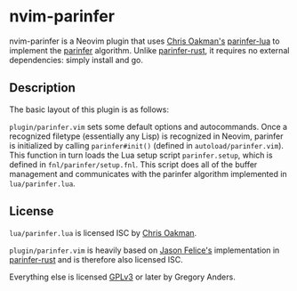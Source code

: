 # nvim-parinfer

nvim-parinfer is a Neovim plugin that uses [Chris Oakman's][oakmac]
[parinfer-lua][] to implement the [parinfer][] algorithm. Unlike
[parinfer-rust][], it requires no external dependencies: simply install and go.

[oakmac]: https://github.com/oakmac
[parinfer]: https://shaunlebron.github.io/parinfer/
[parinfer-rust]: https://github.com/eraserhd/parinfer-rust
[parinfer-lua]: https://github.com/oakmac/parinfer-lua

## Description

The basic layout of this plugin is as follows:

`plugin/parinfer.vim` sets some default options and autocommands. Once a
recognized filetype (essentially any Lisp) is recognized in Neovim,
parinfer is initialized by calling `parinfer#init()` (defined in
`autoload/parinfer.vim`). This function in turn loads the Lua setup script
`parinfer.setup`, which is defined in `fnl/parinfer/setup.fnl`. This script
does all of the buffer management and communicates with the parinfer algorithm
implemented in `lua/parinfer.lua`.

## License

`lua/parinfer.lua` is licensed ISC by [Chris Oakman][oakmac].

`plugin/parinfer.vim` is heavily based on [Jason Felice's][eraserhd]
implementation in [parinfer-rust][] and is therefore also licensed ISC.

Everything else is licensed [GPLv3][] or later by Gregory Anders.

[eraserhd]: https://github.com/eraserhd
[GPLv3]: https://www.gnu.org/licenses/gpl-3.0.en.html

